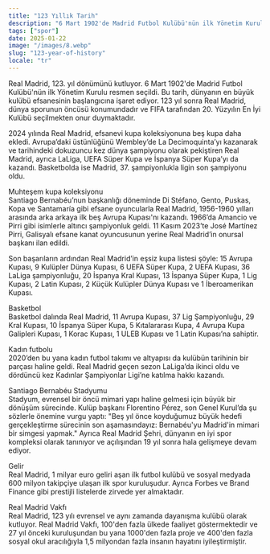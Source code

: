 ```yaml
---
title: "123 Yıllık Tarih"
description: "6 Mart 1902'de Madrid Futbol Kulübü'nün ilk Yönetim Kurulu seçildi."
tags: ["spor"]
date: 2025-01-22
image: "/images/8.webp"
slug: "123-year-of-history"
locale: "tr"
---
```


Real Madrid, 123. yıl dönümünü kutluyor. 6 Mart 1902'de Madrid Futbol Kulübü'nün ilk Yönetim Kurulu resmen seçildi. Bu tarih, dünyanın en büyük kulübü efsanesinin başlangıcına işaret ediyor. 123 yıl sonra Real Madrid, dünya sporunun öncüsü konumundadır ve FIFA tarafından 20. Yüzyılın En İyi Kulübü seçilmekten onur duymaktadır.

2024 yılında Real Madrid, efsanevi kupa koleksiyonuna beş kupa daha ekledi. Avrupa’daki üstünlüğünü Wembley’de La Decimoquinta’yı kazanarak ve tarihindeki dokuzuncu kez dünya şampiyonu olarak pekiştiren Real Madrid, ayrıca LaLiga, UEFA Süper Kupa ve İspanya Süper Kupa’yı da kazandı. Basketbolda ise Madrid, 37. şampiyonlukla ligin son şampiyonu oldu.

Muhteşem kupa koleksiyonu  
Santiago Bernabéu’nun başkanlığı döneminde Di Stéfano, Gento, Puskas, Kopa ve Santamaría gibi efsane oyuncularla Real Madrid, 1956-1960 yılları arasında arka arkaya ilk beş Avrupa Kupası'nı kazandı. 1966’da Amancio ve Pirri gibi isimlerle altıncı şampiyonluk geldi. 11 Kasım 2023’te José Martínez Pirri, Galisyalı efsane kanat oyuncusunun yerine Real Madrid’in onursal başkanı ilan edildi.

Son başarıların ardından Real Madrid’in eşsiz kupa listesi şöyle: 15 Avrupa Kupası, 9 Kulüpler Dünya Kupası, 6 UEFA Süper Kupa, 2 UEFA Kupası, 36 LaLiga şampiyonluğu, 20 İspanya Kral Kupası, 13 İspanya Süper Kupa, 1 Lig Kupası, 2 Latin Kupası, 2 Küçük Kulüpler Dünya Kupası ve 1 İberoamerikan Kupası.

Basketbol  
Basketbol dalında Real Madrid, 11 Avrupa Kupası, 37 Lig Şampiyonluğu, 29 Kral Kupası, 10 İspanya Süper Kupa, 5 Kıtalararası Kupa, 4 Avrupa Kupa Galipleri Kupası, 1 Korac Kupası, 1 ULEB Kupası ve 1 Latin Kupası’na sahiptir.

Kadın futbolu  
2020’den bu yana kadın futbol takımı ve altyapısı da kulübün tarihinin bir parçası haline geldi. Real Madrid geçen sezon LaLiga’da ikinci oldu ve dördüncü kez Kadınlar Şampiyonlar Ligi’ne katılma hakkı kazandı.

Santiago Bernabéu Stadyumu  
Stadyum, evrensel bir öncü mimari yapı haline gelmesi için büyük bir dönüşüm sürecinde. Kulüp başkanı Florentino Pérez, son Genel Kurul’da şu sözlerle önemine vurgu yaptı: "Beş yıl önce koyduğumuz büyük hedefi gerçekleştirme sürecinin son aşamasındayız: Bernabéu'yu Madrid'in mimari bir simgesi yapmak." Ayrıca Real Madrid Şehri, dünyanın en iyi spor kompleksi olarak tanınıyor ve açılışından 19 yıl sonra hala gelişmeye devam ediyor.

Gelir  
Real Madrid, 1 milyar euro geliri aşan ilk futbol kulübü ve sosyal medyada 600 milyon takipçiye ulaşan ilk spor kuruluşudur. Ayrıca Forbes ve Brand Finance gibi prestijli listelerde zirvede yer almaktadır.

Real Madrid Vakfı  
Real Madrid, 123 yılı evrensel ve aynı zamanda dayanışma kulübü olarak kutluyor. Real Madrid Vakfı, 100'den fazla ülkede faaliyet göstermektedir ve 27 yıl önceki kuruluşundan bu yana 1000'den fazla proje ve 400'den fazla sosyal okul aracılığıyla 1,5 milyondan fazla insanın hayatını iyileştirmiştir.
